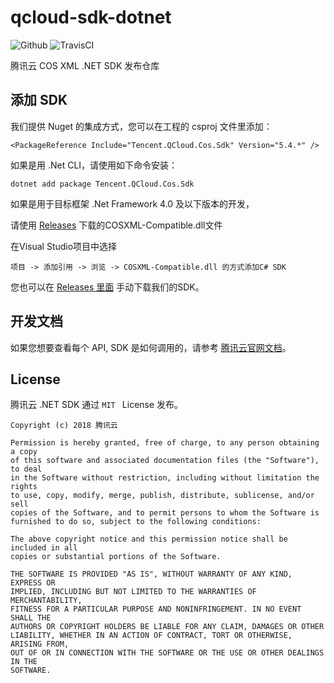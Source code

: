 # qcloud-sdk-dotnet

![Github](https://img.shields.io/github/release/tencentyun/qcloud-sdk-dotnet.svg) ![TravisCI](https://travis-ci.org/tencentyun/qcloud-sdk-dotnet.svg?branch=master)

腾讯云 COS XML .NET SDK 发布仓库

## 添加 SDK

我们提供 Nuget 的集成方式，您可以在工程的 csproj 文件里添加：

```
<PackageReference Include="Tencent.QCloud.Cos.Sdk" Version="5.4.*" />
```

如果是用 .Net CLI，请使用如下命令安装：

```
dotnet add package Tencent.QCloud.Cos.Sdk
```

如果是用于目标框架 .Net Framework 4.0 及以下版本的开发，

请使用 [Releases](https://github.com/tencentyun/qcloud-sdk-dotnet/releases) 下载的COSXML-Compatible.dll文件

在Visual Studio项目中选择 

```
项目 -> 添加引用 -> 浏览 -> COSXML-Compatible.dll 的方式添加C# SDK
```

您也可以在 [Releases 里面](https://github.com/tencentyun/qcloud-sdk-dotnet/releases) 手动下载我们的SDK。

## 开发文档

如果您想要查看每个 API, SDK 是如何调用的，请参考 [腾讯云官网文档](https://cloud.tencent.com/document/product/436/32819)。

## License

腾讯云 .NET SDK 通过 `MIT ` License 发布。

```shell
Copyright (c) 2018 腾讯云

Permission is hereby granted, free of charge, to any person obtaining a copy
of this software and associated documentation files (the "Software"), to deal
in the Software without restriction, including without limitation the rights
to use, copy, modify, merge, publish, distribute, sublicense, and/or sell
copies of the Software, and to permit persons to whom the Software is
furnished to do so, subject to the following conditions:

The above copyright notice and this permission notice shall be included in all
copies or substantial portions of the Software.

THE SOFTWARE IS PROVIDED "AS IS", WITHOUT WARRANTY OF ANY KIND, EXPRESS OR
IMPLIED, INCLUDING BUT NOT LIMITED TO THE WARRANTIES OF MERCHANTABILITY,
FITNESS FOR A PARTICULAR PURPOSE AND NONINFRINGEMENT. IN NO EVENT SHALL THE
AUTHORS OR COPYRIGHT HOLDERS BE LIABLE FOR ANY CLAIM, DAMAGES OR OTHER
LIABILITY, WHETHER IN AN ACTION OF CONTRACT, TORT OR OTHERWISE, ARISING FROM,
OUT OF OR IN CONNECTION WITH THE SOFTWARE OR THE USE OR OTHER DEALINGS IN THE
SOFTWARE.
```

